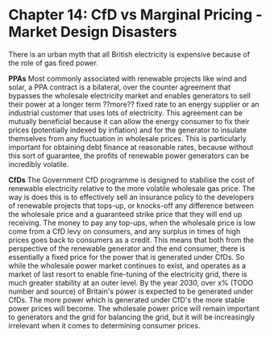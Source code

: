 # Chapter 14: CfD vs Marginal Pricing - Market Design Disasters

There is an urban myth that all British electricity is expensive because of the role of gas fired power. 

**PPAs**
Most commonly associated with renewable projects like wind and solar, a PPA contract is a bilateral, over the counter agreement that bypasses the wholesale electricity market and enables generators to sell their power at a longer term ??more?? fixed rate to an energy supplier or an industrial customer that uses lots of electricity. This agreement can be mutually beneficial because it can allow the energy consumer to fix their prices (potentially indexed by inflation) and for the generator to insulate themselves from any fluctuation in wholesale prices. This is particularly important for obtaining debt finance at reasonable rates, because without this sort of guarantee, the profits of renewable power generators can be incredibly volatile.

**CfDs**
The Government CfD programme is designed to stabilise the cost of renewable electricity relative to the more volatile wholesale gas price. The way is does this is to effectively sell an insurance policy to the developers of renewable projects that tops-up, or knocks-off any difference between the wholesale price and a guaranteed strike price that they will end up receiving. The money to pay any top-ups, when the wholesale price is low come from a CfD levy on consumers, and any surplus in times of high prices goes back to consumers as a credit. This means that both from the perspective of the renewable generator and the end consumer, there is essentially a fixed price for the power that is generated under CfDs. So while the wholesale power market continues to exist, and operates as a market of last resort to enable fine-tuning of the electricity grid, there is much greater stability at an outer level. By the year 2030, over x% (TODO number and source) of Britain's power is expected to be generated under CfDs. The more power which is generated under CfD's the more stable power prices will become. The wholesale power price will remain important to generators and the grid for balancing the grid, but it will be increasingly irrelevant when it comes to determining consumer prices.